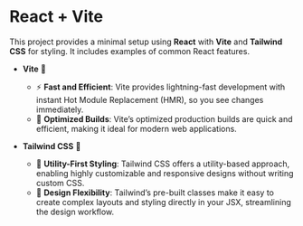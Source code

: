 # React + Vite

This project provides a minimal setup using **React** with **Vite** and **Tailwind CSS** for styling. It includes examples of common React features.


- **Vite** 🌟 
  - ⚡ **Fast and Efficient**: Vite provides lightning-fast development with instant Hot Module Replacement (HMR), so you see changes immediately.
  - 🚀 **Optimized Builds**: Vite’s optimized production builds are quick and efficient, making it ideal for modern web applications.

- **Tailwind CSS** 🌟
  - 🎨 **Utility-First Styling**: Tailwind CSS offers a utility-based approach, enabling highly customizable and responsive designs without writing custom CSS.
  - 📐 **Design Flexibility**: Tailwind’s pre-built classes make it easy to create complex layouts and styling directly in your JSX, streamlining the design workflow.




<!-- ## Live Link -->
<!-- [Visit the live site]() -->
